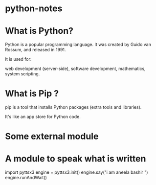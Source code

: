 # python-notes

#     What is Python? 
Python is a popular programming language. It was created by Guido van Rossum, and released in 1991.

It is used for:

web development (server-side),
software development,
mathematics,
system scripting.

# What is Pip ? 

pip is a tool that installs Python packages (extra tools and libraries).

It's like an app store for Python code.

# Some external module 
# A module to speak what is written 

import pyttsx3
engine = pyttsx3.init()
engine.say("i am aneela bashir ")
engine.runAndWait()




